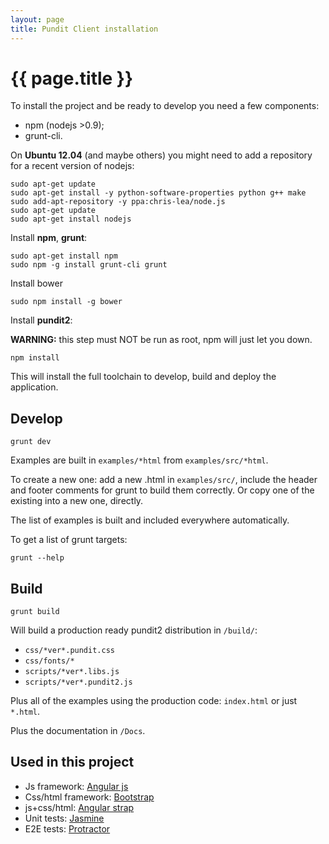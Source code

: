 ```yaml
---
layout: page
title: Pundit Client installation
---
```


# {{ page.title }}

To install the project and be ready to develop you need a few components:

* npm (nodejs >0.9);
* grunt-cli.

On **Ubuntu 12.04** (and maybe others) you might need to add a repository for a recent version of nodejs:

    sudo apt-get update
    sudo apt-get install -y python-software-properties python g++ make
    sudo add-apt-repository -y ppa:chris-lea/node.js
    sudo apt-get update
    sudo apt-get install nodejs

Install **npm**, **grunt**:

    sudo apt-get install npm
    sudo npm -g install grunt-cli grunt

Install bower

    sudo npm install -g bower

Install **pundit2**:

**WARNING:** this step must NOT be run as root, npm will just let you down.

    npm install

This will install the full toolchain to develop, build and deploy the application.

## Develop

    grunt dev

Examples are built in `examples/*html` from `examples/src/*html`.

To create a new one: add a new .html in `examples/src/`, include the header and footer comments
for grunt to build them correctly. Or copy one of the existing into a new one, directly.

The list of examples is built and included everywhere automatically.

To get a list of grunt targets:

    grunt --help

## Build

    grunt build

Will build a production ready pundit2 distribution in `/build/`:

* `css/*ver*.pundit.css`
* `css/fonts/*`
* `scripts/*ver*.libs.js`
* `scripts/*ver*.pundit2.js`

Plus all of the examples using the production code: `index.html` or just `*.html`.

Plus the documentation in `/Docs`.

## Used in this project

* Js framework: <a href="https://docs.angularjs.org/api" target="_blank">Angular js</a>
* Css/html framework: <a href="http://getbootstrap.com/css/" target="_blank">Bootstrap</a>
* js+css/html: <a href="http://mgcrea.github.io/angular-strap/" target="_blank">Angular strap</a>
* Unit tests: <a href="http://jasmine.github.io/1.3/introduction.html" target="_blank">Jasmine</a>
* E2E tests: <a href="https://github.com/angular/protractor/blob/master/docs/api.md" target="_blank">Protractor</a>
